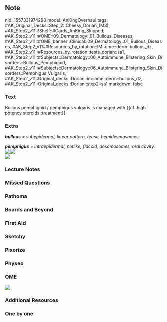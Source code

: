 ## Note
nid: 1557331974290
model: AnKingOverhaul
tags: #AK_Original_Decks::Step_2::Cheesy_Dorian_(M3), #AK_Step2_v11::!Shelf::#Cards_AnKing_Skipped, #AK_Step2_v11::#OME::09_Dermatology::01_Bullous_Diseases, #AK_Step2_v11::#OME_banner::Clinical::09_Dermatology::01_Bullous_Diseases, #AK_Step2_v11::#Resources_by_rotation::IM::ome::derm::bullous_dz, #AK_Step2_v11::#Resources_by_rotation::tests_dorian::sa1, #AK_Step2_v11::#Subjects::Dermatology::06_Autoimmune_Blistering_Skin_Disorders::Bullous_Pemphigoid, #AK_Step2_v11::#Subjects::Dermatology::06_Autoimmune_Blistering_Skin_Disorders::Pemphigus_Vulgaris, #AK_Step2_v11::Original_decks::Dorian::im::ome::derm::bullous_dz, #AK_Step2_v11::Original_decks::Dorian::step2::sa1
markdown: false

### Text
Bullous pemphigoid / pemphigus vulgaris is managed with {{c1::high potency steroids::treatment}}

### Extra
<i><b>bullous</b> = subepidermal, linear pattern, tense,
hemidesmosomes</i>
<div>
  <i><b>pemphigus</b> = intraepidermal, netlike, flaccid,
  desomosomes, oral cavity.</i>
</div><img src="paste-2342359199121411.jpg"><img src="bpppp.png">
<div>
  <i><img src="paste-5370929618092033.jpg"></i>
</div>

### Lecture Notes


### Missed Questions


### Pathoma


### Boards and Beyond


### First Aid


### Sketchy


### Pixorize


### Physeo


### OME
<div class="ome-widget">
  <a href=
  "https://onlinemeded.org/spa/dermatology/bullous-diseases/acquire?ref=anki">
  <img src="_OME_AnkiFlashcards_Lesson_1.png"></a>
</div>

### Additional Resources


### One by one

